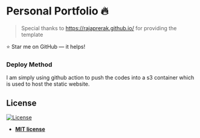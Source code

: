 # Personal Portfolio 🔥
> Special thanks to https://rajaprerak.github.io/ for providing the template

:star: Star me on GitHub — it helps!

### Deploy Method
I am simply using github action to push the codes into a s3 container which is used to host the static website.


## License
[![License](http://img.shields.io/:license-mit-blue.svg?style=flat-square)](http://badges.mit-license.org)

- **[MIT license](http://opensource.org/licenses/mit-license.php)**
